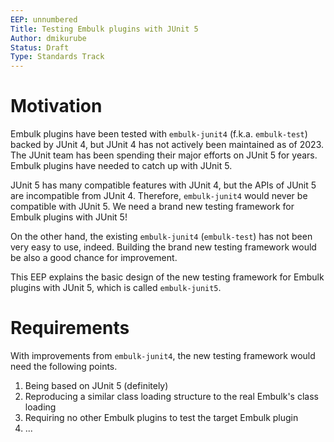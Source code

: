 ```yaml
---
EEP: unnumbered
Title: Testing Embulk plugins with JUnit 5
Author: dmikurube
Status: Draft
Type: Standards Track
---
```


Motivation
===========

Embulk plugins have been tested with `embulk-junit4` (f.k.a. `embulk-test`) backed by JUnit 4, but JUnit 4 has not actively been maintained as of 2023. The JUnit team has been spending their major efforts on JUnit 5 for years. Embulk plugins have needed to catch up with JUnit 5.

JUnit 5 has many compatible features with JUnit 4, but the APIs of JUnit 5 are incompatible from JUnit 4. Therefore, `embulk-junit4` would never be compatible with JUnit 5. We need a brand new testing framework for Embulk plugins with JUnit 5!

On the other hand, the existing `embulk-junit4` (`embulk-test`) has not been very easy to use, indeed. Building the brand new testing framework would be also a good chance for improvement.

This EEP explains the basic design of the new testing framework for Embulk plugins with JUnit 5, which is called `embulk-junit5`.

Requirements
=============

With improvements from `embulk-junit4`, the new testing framework would need the following points.

1. Being based on JUnit 5 (definitely)
2. Reproducing a similar class loading structure to the real Embulk's class loading
3. Requiring no other Embulk plugins to test the target Embulk plugin
4. ...
